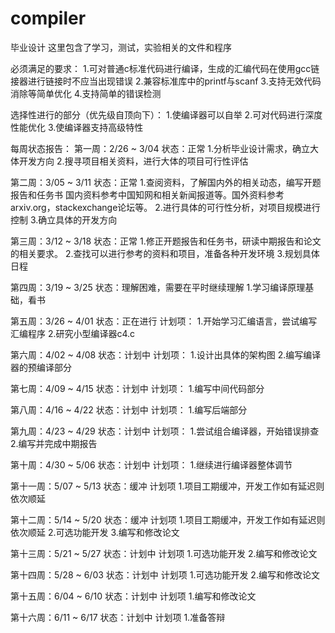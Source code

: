 # compiler
毕业设计
这里包含了学习，测试，实验相关的文件和程序

必须满足的要求：
1.可对普通c标准代码进行编译，生成的汇编代码在使用gcc链接器进行链接时不应当出现错误
2.兼容标准库中的printf与scanf
3.支持无效代码消除等简单优化
4.支持简单的错误检测

选择性进行的部分（优先级自顶向下）：
1.使编译器可以自举
2.可对代码进行深度性能优化
3.使编译器支持高级特性

每周状态报告：
第一周：2/26 ~ 3/04 状态：正常
1.分析毕业设计需求，确立大体开发方向
2.搜寻项目相关资料，进行大体的项目可行性评估

第二周：3/05 ~ 3/11 状态：正常
1.查阅资料，了解国内外的相关动态，编写开题报告和任务书
国内资料参考中国知网和相关新闻报道等。国外资料参考arxiv.org，stackexchange论坛等。
2.进行具体的可行性分析，对项目规模进行控制
3.确立具体的开发方向

第三周：3/12 ~ 3/18 状态：正常
1.修正开题报告和任务书，研读中期报告和论文的相关要求。
2.查找可以进行参考的资料和项目，准备各种开发环境
3.规划具体日程

第四周：3/19 ~ 3/25 状态：理解困难，需要在平时继续理解
1.学习编译原理基础，看书

第五周：3/26 ~ 4/01 状态：正在进行
计划项：
1.开始学习汇编语言，尝试编写汇编程序
2.研究小型编译器c4.c

第六周：4/02 ~ 4/08 状态：计划中
计划项：
1.设计出具体的架构图
2.编写编译器的预编译部分

第七周：4/09 ~ 4/15 状态：计划中
计划项：
1.编写中间代码部分

第八周：4/16 ~ 4/22 状态：计划中
计划项：
1.编写后端部分

第九周：4/23 ~ 4/29 状态：计划中
计划项：
1.尝试组合编译器，开始错误排查
2.编写并完成中期报告

第十周：4/30 ~ 5/06 状态：计划中
计划项：
1.继续进行编译器整体调节

第十一周：5/07 ~ 5/13 状态：缓冲
计划项
1.项目工期缓冲，开发工作如有延迟则依次顺延

第十二周：5/14 ~ 5/20 状态：缓冲
计划项
1.项目工期缓冲，开发工作如有延迟则依次顺延
2.可选功能开发
3.编写和修改论文

第十三周：5/21 ~ 5/27 状态：计划中
计划项
1.可选功能开发
2.编写和修改论文

第十四周：5/28 ~ 6/03 状态：计划中
计划项
1.可选功能开发
2.编写和修改论文

第十五周：6/04 ~ 6/10 状态：计划中
计划项
1.编写和修改论文

第十六周：6/11 ~ 6/17 状态：计划中
计划项
1.准备答辩

